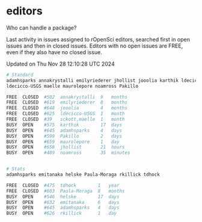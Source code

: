 # editors

Who can handle a package?

Last activity in issues assigned to rOpenSci editors, searched first in open
issues and then in closed issues. Editors with no open issues are FREE, even if
they also have no closed issue.


Updated on Thu Nov 28 12:10:28 UTC 2024

```bash
# Standard
adamhsparks annakrystalli emilyriederer jhollist jooolia karthik ldecicco
ldecicco-USGS maelle maurolepore noamross Pakillo

FREE  CLOSED  #502  annakrystalli  9   months
FREE  CLOSED  #619  emilyriederer  8   months
FREE  CLOSED  #648  jooolia        4   months
FREE  CLOSED  #625  ldecicco-USGS  1   month
FREE  CLOSED  #39   sckott,maelle  1   month
BUSY  OPEN    #575  karthik        17  days
BUSY  OPEN    #645  adamhsparks    4   days
BUSY  OPEN    #599  Pakillo        2   days
BUSY  OPEN    #659  maurolepore    1   day
BUSY  OPEN    #658  jhollist       21  hours
BUSY  OPEN    #489  noamross       35  minutes


# Stats
adamhsparks emitanaka helske Paula-Moraga rkillick tdhock

FREE  CLOSED  #475  tdhock        1   year
FREE  CLOSED  #603  Paula-Moraga  8   months
BUSY  OPEN    #546  helske        17  days
BUSY  OPEN    #632  emitanaka     6   days
BUSY  OPEN    #645  adamhsparks   4   days
BUSY  OPEN    #626  rkillick      1   day
```
